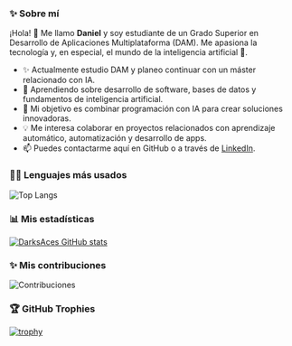 ### ✨ Sobre mí
 
¡Hola! 👋 Me llamo **Daniel** y soy estudiante de un Grado Superior en Desarrollo de Aplicaciones Multiplataforma (DAM). Me apasiona la tecnología y, en especial, el mundo de la inteligencia artificial 🤖.
 
-  ✨ Actualmente estudio DAM y planeo continuar con un máster relacionado con IA.
- 🌱 Aprendiendo sobre desarrollo de software, bases de datos y fundamentos de inteligencia artificial.
- 🚀 Mi objetivo es combinar programación con IA para crear soluciones innovadoras.
- 💡 Me interesa colaborar en proyectos relacionados con aprendizaje automático, automatización y desarrollo de apps.
- 📫 Puedes contactarme aquí en GitHub o a través de [LinkedIn](https://www.linkedin.com/in/daniel-garcia-brun-98a54b274/).
 
### 🧑‍💻 Lenguajes más usados
 
![Top Langs](https://github-readme-stats.vercel.app/api/top-langs/?username=DarksAces&layout=compact&langs_count=10)
 
### 📊 Mis estadísticas
 
[![DarksAces GitHub stats](https://github-readme-stats.vercel.app/api?username=DarksAces&show_icons=true&theme=dark)](https://github.com/DarksAces)
 
### ✨ Mis contribuciones
 
![Contribuciones](https://ghchart.rshah.org/DarksAces)
 
 
### 🏆 GitHub Trophies
 
[![trophy](https://github-profile-trophy.vercel.app/?username=DarksAces&theme=onedark&row=2&column=4)](https://github.com/ryo-ma/github-profile-trophy)
